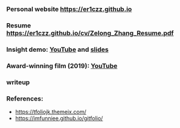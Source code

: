 ### Personal website **https://er1czz.github.io** 
### Resume https://er1czz.github.io/cv/Zelong_Zhang_Resume.pdf
### Insight demo: [YouTube](https://youtu.be/dEOtCvfDBio) and [slides](https://er1czz.github.io/cv/Eric_Zhang_insight_demo.pdf)
### Award-winning film (2019): [YouTube](https://youtu.be/Hj_nBQFj4o0)

### writeup
### References:   
- https://tfoliojk.themeix.com/  
- https://imfunniee.github.io/gitfolio/  

